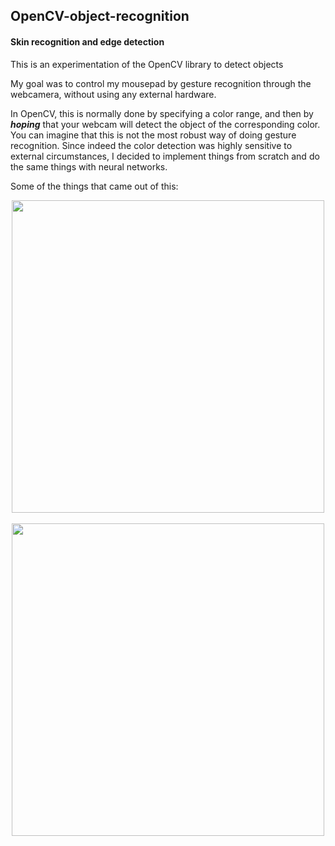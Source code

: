 ## OpenCV-object-recognition
#### Skin recognition and edge detection

This is an experimentation of the OpenCV library to detect objects 

My goal was to control my mousepad by gesture recognition through the webcamera, without using any external hardware.

In OpenCV, this is normally done by specifying a color range, and then by **_hoping_** that your webcam will detect the object of the corresponding color.    
You can imagine that this is not the most robust way of doing gesture recognition. Since indeed the color detection was highly sensitive to external circumstances, I decided to implement things from scratch and do the same things with neural networks.
     
Some of the things that came out of this:


<p align="center">
<img src="https://media.giphy.com/media/l0MYGgm3JOOZAS4Hm/source.gif" width="500">
<br><br>
<img src="https://media.giphy.com/media/3o7TKFkELhdKA8YiLS/giphy.gif" width="500">
</p>   




